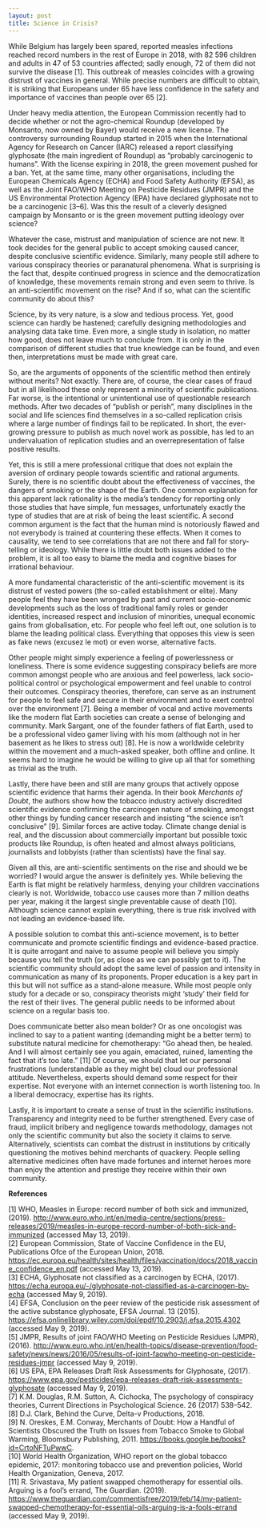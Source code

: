 ```yaml
---
layout: post
title: Science in Crisis?
---
```


While Belgium has largely been spared, reported measles infections reached record numbers in the rest of Europe in 2018, with 82 596 children and adults in 47 of 53 countries affected; sadly enough, 72 of them did not survive the disease [1]. This outbreak of measles coincides with a growing distrust of vaccines in general. While precise numbers are difficult to obtain, it is striking that Europeans under 65 have less confidence in the safety and importance of vaccines than people over 65 [2]. 

Under heavy media attention, the European Commission recently had to decide whether or not the agro-chemical Roundup (developed by Monsanto, now owned by Bayer) would receive a new license. The controversy surrounding Roundup started in 2015 when the International Agency for Research on Cancer (IARC) released a report classifying glyphosate (the main ingredient of Roundup) as “probably carcinogenic to humans”. With the license expiring in 2018, the green movement pushed for a ban. Yet, at the same time, many other organisations, including the European Chemicals Agency (ECHA) and Food Safety Authority (EFSA), as well as the Joint FAO/WHO Meeting on Pesticide Residues (JMPR) and the US Environmental Protection Agency (EPA) have declared glyphosate not to be a carcinogenic [3–6]. Was this the result of a cleverly designed campaign by Monsanto or is the green movement putting ideology over science?

Whatever the case, mistrust and manipulation of science are not new. It took decides for the general public to accept smoking caused cancer, despite conclusive scientific evidence. Similarly, many people still adhere to various conspiracy theories or paranatural phenomena. What is surprising is the fact that, despite continued progress in science and the democratization of knowledge, these movements remain strong and even seem to thrive. Is an anti-scientific movement on the rise? And if so, what can the scientific community do about this?

Science, by its very nature, is a slow and tedious process. Yet, good science can hardly be hastened; carefully designing methodologies and analysing data take time. Even more, a single study in isolation, no matter how good, does not leave much to conclude from. It is only in the comparison of different studies that true knowledge can be found, and even then, interpretations must be made with great care.

So, are the arguments of opponents of the scientific method then entirely without merits? Not exactly. There are, of course, the clear cases of fraud but in all likelihood these only represent a minority of scientific publications. Far worse, is the intentional or unintentional use of questionable research methods. After two decades of “publish or perish”, many disciplines in the social and life sciences find themselves in a so-called replication crisis where a large number of findings fail to be replicated. In short, the ever-growing pressure to publish as much novel work as possible, has led to an undervaluation of replication studies and an overrepresentation of false positive results.

Yet, this is still a mere professional critique that does not explain the aversion of ordinary people towards scientific and rational arguments. Surely, there is no scientific doubt about the effectiveness of vaccines, the dangers of smoking or the shape of the Earth. 
One common explanation for this apparent lack rationality is the media’s tendency for reporting only those studies that have simple, fun messages, unfortunately exactly the type of studies that are at risk of being the least scientific. A second common argument is the fact that the human mind is notoriously flawed and not everybody is trained at countering these effects. When it comes to causality, we tend to see correlations that are not there and fall for story-telling or ideology. While there is little doubt both issues added to the problem, it is all too easy to blame the media and cognitive biases for irrational behaviour.

A more fundamental characteristic of the anti-scientific movement is its distrust of vested powers (the so-called establishment or elite). Many people feel they have been wronged by past and current socio-economic developments such as the loss of traditional family roles or gender identities, increased respect and inclusion of minorities, unequal economic gains from globalisation, etc. For people who feel left out, one solution is to blame the leading political class. Everything that opposes this view is seen as fake news (excusez le mot) or even worse, alternative facts. 

Other people might simply experience a feeling of powerlessness or loneliness. There is some evidence suggesting conspiracy beliefs are more common amongst people who are anxious and feel powerless, lack socio-political control or psychological empowerment and feel unable to control their outcomes. Conspiracy theories, therefore, can serve as an instrument for people to feel safe and secure in their environment and to exert control over the environment [7]. Being a member of vocal and active movements like the modern flat Earth societies can create a sense of belonging and community. Mark Sargant, one of the founder fathers of flat Earth, used to be a professional video gamer living with his mom (although not in her basement as he likes to stress out) [8]. He is now a worldwide celebrity within the movement and a much-asked speaker, both offline and online. It seems hard to imagine he would be willing to give up all that for something as trivial as the truth.

Lastly, there have been and still are many groups that actively oppose scientific evidence that harms their agenda. In their book *Merchants of Doubt*, the authors show how the tobacco industry actively discredited scientific evidence confirming the carcinogen nature of smoking, amongst other things by funding cancer research and insisting “the science isn’t conclusive” [9]. Similar forces are active today. Climate change denial is real, and the discussion about commercially important but possible toxic products like Roundup, is often heated and almost always politicians, journalists and lobbyists (rather than scientists) have the final say.

Given all this, are anti-scientific sentiments on the rise and should we be worried? I would argue the answer is definitely yes. While believing the Earth is flat might be relatively harmless, denying your children vaccinations clearly is not. Worldwide, tobacco use causes more than 7 million deaths per year, making it the largest single preventable cause of death [10]. Although science cannot explain everything, there is true risk involved with not leading an evidence-based life. 

A possible solution to combat this anti-science movement, is to better communicate and promote scientific findings and evidence-based practice. It is quite arrogant and naive to assume people will believe you simply because you tell the truth (or, as close as we can possibly get to it). The scientific community should adopt the same level of passion and intensity in communication as many of its proponents. Proper education is a key part in this but will not suffice as a stand-alone measure. While most people only study for a decade or so, conspiracy theorists might ‘study’ their field for the rest of their lives. The general public needs to be informed about science on a regular basis too. 

Does communicate better also mean bolder? Or as one oncologist was inclined to say to a patient wanting (demanding might be a better term) to substitute natural medicine for chemotherapy: “Go ahead then, be healed. And I will almost certainly see you again, emaciated, ruined, lamenting the fact that it’s too late.” [11] Of course, we should that let our personal frustrations (understandable as they might be) cloud our professional attitude. Nevertheless, experts should demand some respect for their expertise. Not everyone with an internet connection is worth listening too. In a liberal democracy, expertise has its rights.

Lastly, it is important to create a sense of trust in the scientific institutions. Transparency and integrity need to be further strengthened. Every case of fraud, implicit bribery and negligence towards methodology, damages not only the scientific community but also the society it claims to serve. Alternatively, scientists can combat the distrust in institutions by critically questioning the motives behind merchants of quackery. People selling alternative medicines often have made fortunes and internet heroes more than enjoy the attention and prestige they receive within their own community.

**References**

[1]	WHO, Measles in Europe: record number of both sick and immunized, (2019). http://www.euro.who.int/en/media-centre/sections/press-releases/2019/measles-in-europe-record-number-of-both-sick-and-immunized (accessed May 13, 2019).  
[2]	European Commission, State of Vaccine Confidence in the EU, Publications Ofce of the European Union, 2018. https://ec.europa.eu/health/sites/health/files/vaccination/docs/2018_vaccine_confidence_en.pdf (accessed May 13, 2019).  
[3]	ECHA, Glyphosate not classified as a carcinogen by ECHA, (2017). https://echa.europa.eu/-/glyphosate-not-classified-as-a-carcinogen-by-echa (accessed May 9, 2019).  
[4]	EFSA, Conclusion on the peer review of the pesticide risk assessment of the active substance glyphosate, EFSA Journal. 13 (2015). https://efsa.onlinelibrary.wiley.com/doi/epdf/10.2903/j.efsa.2015.4302 (accessed May 9, 2019).  
[5]	JMPR, Results of joint FAO/WHO Meeting on Pesticide Residues (JMPR), (2016). http://www.euro.who.int/en/health-topics/disease-prevention/food-safety/news/news/2016/05/results-of-joint-faowho-meeting-on-pesticide-residues-jmpr (accessed May 9, 2019).  
[6]	US EPA, EPA Releases Draft Risk Assessments for Glyphosate, (2017). https://www.epa.gov/pesticides/epa-releases-draft-risk-assessments-glyphosate (accessed May 9, 2019).  
[7]	K.M. Douglas, R.M. Sutton, A. Cichocka, The psychology of conspiracy theories, Current Directions in Psychological Science. 26 (2017) 538–542.  
[8]	D.J. Clark, Behind the Curve, Delta-v Productions, 2018.  
[9]	N. Oreskes, E.M. Conway, Merchants of Doubt: How a Handful of Scientists Obscured the Truth on Issues from Tobacco Smoke to Global Warming, Bloomsbury Publishing, 2011. https://books.google.be/books?id=CrtoNFTuPwwC.  
[10]	World Health Organization, WHO report on the global tobacco epidemic, 2017: monitoring tobacco use and prevention policies, World Health Organization, Geneva, 2017.  
[11]	R. Srivastava, My patient swapped chemotherapy for essential oils. Arguing is a fool’s errand, The Guardian. (2019). https://www.theguardian.com/commentisfree/2019/feb/14/my-patient-swapped-chemotherapy-for-essential-oils-arguing-is-a-fools-errand (accessed May 9, 2019).  
